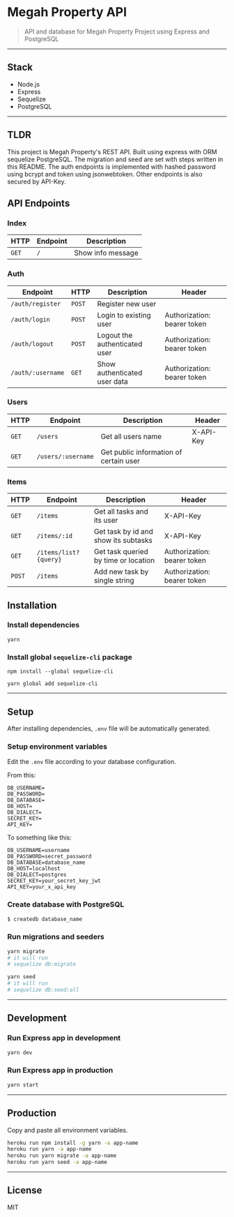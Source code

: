 # Megah Property API

> API and database for Megah Property Project using Express and PostgreSQL

---

## Stack

- Node.js
- Express
- Sequelize
- PostgreSQL

---

## TLDR

This project is Megah Property's REST API. Built using express with ORM sequelize PostgreSQL. The migration and seed are set with steps written in this README. The auth endpoints is implemented with hashed password using bcrypt and token using jsonwebtoken. Other endpoints is also secured by API-Key.

## API Endpoints

### Index

| HTTP  | Endpoint | Description       |
| ----- | -------- | ----------------- |
| `GET` | `/`      | Show info message |

### Auth

| Endpoint          | HTTP   | Description                   | Header                      |
| ----------------- | ------ | ----------------------------- | --------------------------- |
| `/auth/register`  | `POST` | Register new user             |                             |
| `/auth/login`     | `POST` | Login to existing user        | Authorization: bearer token |
| `/auth/logout`    | `POST` | Logout the authenticated user | Authorization: bearer token |
| `/auth/:username` | `GET`  | Show authenticated user data  | Authorization: bearer token |

### Users

| HTTP  | Endpoint           | Description                            | Header    |
| ----- | ------------------ | -------------------------------------- | --------- |
| `GET` | `/users`           | Get all users name                     | X-API-Key |
| `GET` | `/users/:username` | Get public information of certain user |           |

### Items

| HTTP   | Endpoint              | Description                          | Header                      |
| ------ | --------------------- | ------------------------------------ | --------------------------- |
| `GET`  | `/items`              | Get all tasks and its user           | X-API-Key                   |
| `GET`  | `/items/:id`          | Get task by id and show its subtasks | X-API-Key                   |
| `GET`  | `/items/list?{query}` | Get task queried by time or location | Authorization: bearer token |
| `POST` | `/items`              | Add new task by single string        | Authorization: bearer token |

## Installation

### Install dependencies

```
yarn
```

### Install global `sequelize-cli` package

```
npm install --global sequelize-cli
```

```
yarn global add sequelize-cli
```

---

## Setup

After installing dependencies, `.env` file will be automatically generated.

### Setup environment variables

Edit the `.env` file according to your database configuration.

From this:

```
DB_USERNAME=
DB_PASSWORD=
DB_DATABASE=
DB_HOST=
DB_DIALECT=
SECRET_KEY=
API_KEY=
```

To something like this:

```
DB_USERNAME=username
DB_PASSWORD=secret_password
DB_DATABASE=database_name
DB_HOST=localhost
DB_DIALECT=postgres
SECRET_KEY=your_secret_key_jwt
API_KEY=your_x_api_key
```

### Create database with PostgreSQL

```sh
$ createdb database_name
```

### Run migrations and seeders

```sh
yarn migrate
# it will run
# sequelize db:migrate
```

```sh
yarn seed
# it will run
# sequelize db:seed:all
```

---

## Development

### Run Express app in development

```sh
yarn dev
```

### Run Express app in production

```sh
yarn start
```

---

## Production

Copy and paste all environment variables.

```sh
heroku run npm install -g yarn -a app-name
heroku run yarn -a app-name
heroku run yarn migrate -a app-name
heroku run yarn seed -a app-name
```

---

## License

MIT
